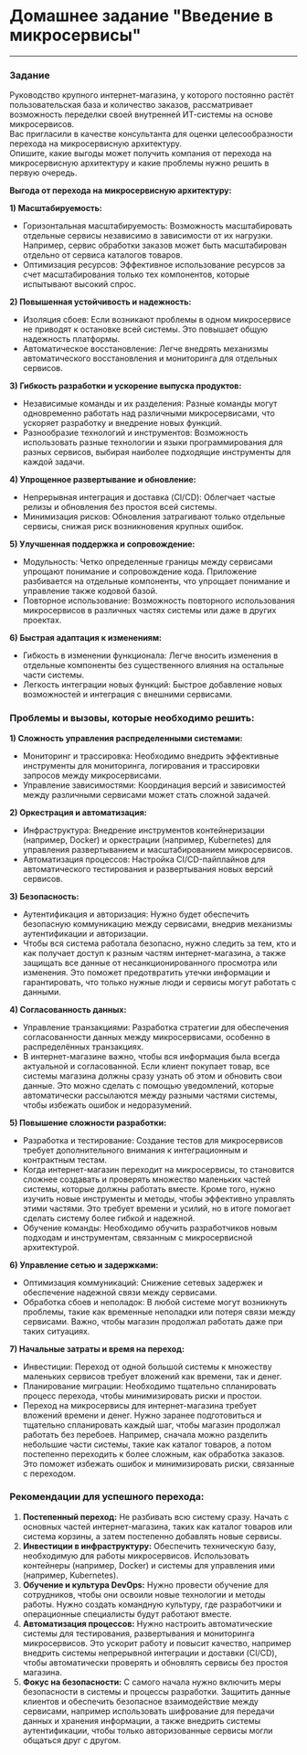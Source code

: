 # Домашнее задание "Введение в микросервисы"   

---

### Задание 

Руководство крупного интернет-магазина, у которого постоянно растёт пользовательская база и количество заказов, рассматривает возможность переделки своей внутренней ИТ-системы на основе микросервисов.  
Вас пригласили в качестве консультанта для оценки целесообразности перехода на микросервисную архитектуру.  
Опишите, какие выгоды может получить компания от перехода на микросервисную архитектуру и какие проблемы нужно решить в первую очередь.  


**Выгода от перехода на микросервисную архитектуру:**

**1) Масштабируемость:**
- Горизонтальная масштабируемость: Возможность масштабировать отдельные сервисы независимо в зависимости от их нагрузки. Например, сервис обработки заказов может быть масштабирован отдельно от сервиса каталогов товаров.  
- Оптимизация ресурсов: Эффективное использование ресурсов за счет масштабирования только тех компонентов, которые испытывают высокий спрос.

**2) Повышенная устойчивость и надежность:**  
- Изоляция сбоев: Если возникают проблемы в одном микросервисе не приводят к остановке всей системы. Это повышает общую надежность платформы.  
- Автоматическое восстановление: Легче внедрять механизмы автоматического восстановления и мониторинга для отдельных сервисов.  

**3) Гибкость разработки и ускорение выпуска продуктов:**
- Независимые команды и их разделения: Разные команды могут одновременно работать над различными микросервисами, что ускоряет разработку и внедрение новых функций.  
- Разнообразие технологий и инструментов: Возможность использовать разные технологии и языки программирования для разных сервисов, выбирая наиболее подходящие инструменты для каждой задачи.  

**4) Упрощенное развертывание и обновление:**  
- Непрерывная интеграция и доставка (CI/CD): Облегчает частые релизы и обновления без простоя всей системы.  
- Минимизация рисков: Обновления затрагивают только отдельные сервисы, снижая риск возникновения крупных ошибок.  

**5) Улучшенная поддержка и сопровождение:**  
- Модульность: Четко определенные границы между сервисами упрощают понимание и сопровождение кода. Приложение разбивается на отдельные компоненты, что упрощает понимание и управление также кодовой базой.  
- Повторное использование: Возможность повторного использования микросервисов в различных частях системы или даже в других проектах.

**6) Быстрая адаптация к изменениям:**  
- Гибкость в изменении функционала: Легче вносить изменения в отдельные компоненты без существенного влияния на остальные части системы.  
- Легкость интеграции новых функций: Быстрое добавление новых возможностей и интеграция с внешними сервисами.  

### Проблемы и вызовы, которые необходимо решить:  

**1) Сложность управления распределенными системами:**
- Мониторинг и трассировка: Необходимо внедрить эффективные инструменты для мониторинга, логирования и трассировки запросов между микросервисами.  
- Управление зависимостями: Координация версий и зависимостей между различными сервисами может стать сложной задачей.  

**2) Оркестрация и автоматизация:**  
- Инфраструктура: Внедрение инструментов контейнеризации (например, Docker) и оркестрации (например, Kubernetes) для управления развертыванием и масштабированием микросервисов.  
- Автоматизация процессов: Настройка CI/CD-пайплайнов для автоматического тестирования и развертывания новых версий сервисов.  

**3) Безопасность:**  
- Аутентификация и авторизация: Нужно будет обеспечить безопасную коммуникацию между сервисами, внедрив механизмы аутентификации и авторизации.  
- Чтобы вся система работала безопасно, нужно следить за тем, кто и как получает доступ к разным частям интернет-магазина, а также защищать все данные от несанкционированного просмотра или изменения. Это поможет предотвратить утечки информации и гарантировать, что только нужные люди и сервисы могут работать с данными.  

**4) Согласованность данных:**  
- Управление транзакциями: Разработка стратегии для обеспечения согласованности данных между микросервисами, особенно в распределённых транзакциях.  
- В интернет-магазине важно, чтобы вся информация была всегда актуальной и согласованной. Если клиент покупает товар, все системы магазина должны сразу узнать об этом и обновить свои данные. Это можно сделать с помощью уведомлений, которые автоматически рассылаются между разными частями системы, чтобы избежать ошибок и недоразумений.      

**5) Повышение сложности разработки:**  
- Разработка и тестирование: Создание тестов для микросервисов требует дополнительного внимания к интеграционным и контрактным тестам.  
- Когда интернет-магазин переходит на микросервисы, то становится сложнее создавать и проверять множество маленьких частей системы, которые должны работать вместе. Кроме того, нужно изучить новые инструменты и методы, чтобы эффективно управлять этими частями. Это требует времени и усилий, но в итоге помогает сделать систему более гибкой и надежной.
- Обучение команды: Необходимо обучить разработчиков новым подходам и инструментам, связанным с микросервисной архитектурой. 

**6) Управление сетью и задержками:**  
- Оптимизация коммуникаций: Снижение сетевых задержек и обеспечение надежной связи между сервисами.  
- Обработка сбоев и неполадок: В любой системе могут возникнуть проблемы, такие как временные неполадки или потеря связи между сервисами. Важно, чтобы магазин продолжал работать даже при таких ситуациях.  

**7) Начальные затраты и время на переход:**  
- Инвестиции: Переход от одной большой системы к множеству маленьких сервисов требует вложений как времени, так и денег. 
- Планирование миграции: Необходимо тщательно спланировать процесс перехода, чтобы минимизировать риски и простои.  
- Переход на микросервисы для интернет-магазина требует вложений времени и денег. Нужно заранее подготовиться и тщательно спланировать каждый шаг, чтобы магазин продолжал работать без перебоев. Например, сначала можно разделить небольшие части системы, такие как каталог товаров, а потом постепенно переходить к более сложным, как обработка заказов. Это поможет избежать ошибок и минимизировать риски, связанные с переходом.  

### Рекомендации для успешного перехода:  

1) **Постепенный переход:** Не разбивать всю систему сразу. Начать с основных частей интернет-магазина, таких как каталог товаров или система корзины, а затем постепенно добавлять новые сервисы.  
2) **Инвестиции в инфраструктуру:** Обеспечить техническую базу, необходимую для работы микросервисов. Использовать контейнеры (например, Docker) и системы для управления ими (например, Kubernetes).  
3) **Обучение и культура DevOps:** Нужно провести обучение для сотрудников, чтобы они освоили новые технологии и методы работы. Нужно создать командную культуру, где разработчики и операционные специалисты будут работают вместе.  
4) **Автоматизация процессов:** Нужно настроить автоматические системы для тестирования, развертывания и мониторинга микросервисов. Это ускорит работу и повысит качество, например внедрить системы непрерывной интеграции и доставки (CI/CD), чтобы автоматически проверять и обновлять сервисы без простоя магазина.  
5) **Фокус на безопасности:** С самого начала нужно включить меры безопасности в системы и процессы разработки. Защитить данные клиентов и обеспечить безопасное взаимодействие между сервисами, например использовать шифрование для передачи данных и хранения информации, а также внедрить системы аутентификации, чтобы только авторизованные сервисы могли общаться друг с другом.
  
